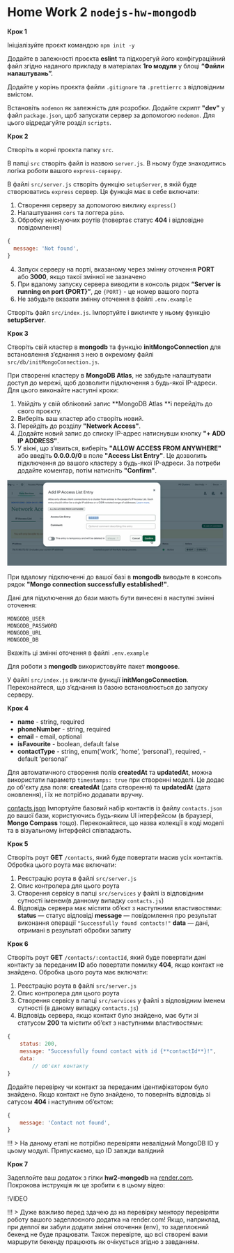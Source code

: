 # Home Work 2 `nodejs-hw-mongodb`

**Крок 1**

Ініціалізуйте проєкт командою `npm init -y`

Додайте в залежності проєкта **eslint** та підкорегуй його конфігураційний файл згідно наданого прикладу в матеріалах **1го модуля** у блоці **“Файли налаштувань”.**

Додайте у корінь проєкта файли `.gitignore` та `.prettierrc` з відповідним вмістом.

Встановіть `nodemon` як залежність для розробки. Додайте скрипт **"dev"** у файл `package.json`, щоб запускати сервер за допомогою `nodemon`. Для цього відредагуйте розділ `scripts`.

**Крок 2**

Створіть в корні проєкта папку `src`.

В папці `src` створіть файл із назвою `server.js`. В ньому буде знаходитись логіка роботи вашого `express-серверу`.

В файлі `src/server.js` створіть функцію `setupServer`, в якій буде створюватись `express` сервер. Ця функція має в себе включати:

1. Створення серверу за допомогою виклику `express()`
2. Налаштування `cors` та логгера `pino`.
3. Обробку неіснуючих роутів (повертає статус **404** і відповідне повідомлення)
```js
{
  message: 'Not found',
}
```
4. Запуск серверу на порті, вказаному через змінну оточення **PORT** або **3000**, якщо такої змінної не зазначено
5. При вдалому запуску сервера виводити в консоль рядок **“Server is running on port {PORT}”**, де `{PORT}` - це номер вашого порта
6. Не забудьте вказати змінну оточення в файлі `.env.example`

Створіть файл `src/index.js`. Імпортуйте і викличте у ньому функцію **setupServer**.


**Крок 3**

Створіть свій кластер в **mongodb** та функцію **initMongoConnection** для встановлення зʼєднання з нею в окремому файлі `src/db/initMongoConnection.js`.



При створенні кластеру в **MongoDB Atlas**, не забудьте налаштувати доступ до мережі, щоб дозволити підключення з будь-якої IP-адреси. Для цього виконайте наступні кроки:

1. Увійдіть у свій обліковий запис **MongoDB Atlas **і перейдіть до свого проєкту.
2. Виберіть ваш кластер або створіть новий.
3. Перейдіть до розділу **"Network Access"**.
4. Додайте новий запис до списку IP-адрес натиснувши кнопку **"+ ADD IP ADDRESS"**.
5. У вікні, що з’явиться, виберіть **"ALLOW ACCESS FROM ANYWHERE"** або введіть **0.0.0.0/0** в поле **"Access List Entry"**. Це дозволить підключення до вашого кластеру з будь-якої IP-адреси.
За потреби додайте коментар, потім натисніть **"Confirm"**.

![alt text](image.png)

При вдалому підключенні до вашої базі в **mongodb** виводьте в консоль рядок **"Mongo connection successfully established!"**.

Дані для підключення до бази мають бути винесені в наступні змінні оточення:
```.env
MONGODB_USER
MONGODB_PASSWORD
MONGODB_URL
MONGODB_DB
```
Вкажіть ці змінні оточення в файлі `.env.example`

Для роботи з **mongodb** використовуйте пакет **mongoose**.

У файлі `src/index.js` викличте функції **initMongoConnection**. Переконайтеся, що зʼєднання із базою встановлюється до запуску серверу.

**Крок 4**

- **name** - string, required
- **phoneNumber** - string, required
- **email** - email, optional
- **isFavourite** - boolean, default false
- **contactType** - string, enum(’work’, ‘home’, ‘personal’), required, - default ‘personal’

Для автоматичного створення полів **createdAt** та **updatedAt**, можна використати параметр `timestamps: true` при створенні моделі. Це додає до об'єкту два поля: **createdAt** (дата створення) та **updatedAt** (дата оновлення), і їх не потрібно додавати вручну.

[contacts.json](https://drive.google.com/file/d/1oTu7HLIViJ5-X4QjzEEOFJoDjbK5vk_J/view)
Імпортуйте базовий набір контактів із файлу `contacts.json` до вашої бази, користуючись будь-яким UI інтерфейсом (в браузері, **Mongo Compass** тощо). Переконайтеся, що назва колекції в коді моделі та в візуальному інтерфейсі співпадають.

**Крок 5**

Створіть роут **GET** `/contacts`, який буде повертати масив усіх контактів. Обробка цього роута має включати:

1. Реєстрацію роута в файлі `src/server.js`
2. Опис контролера для цього роута
3. Створення сервісу в папці `src/services` у файлі із відповідним сутності іменем(в данному випадку `contacts.js`)
4. Відповідь сервера має містити об’єкт з наступними властивостями:
**status** — статус відповіді
**message** — повідомлення про результат виконання операції `"Successfully found contacts!"`
**data** — дані, отримані в результаті обробки запиту

**Крок 6**

Створіть роут **GET** `/contacts/:contactId`, який буде повертати дані контакту за переданим **ID** або повертати помилку **404**, якщо контакт не знайдено. Обробка цього роута має включати:

1. Реєстрацію роута в файлі `src/server.js`
2. Опис контролера для цього роута
3. Створення сервісу в папці `src/services` у файлі з відповідним іменем сутності (в даному випадку `contacts.js`)
4. Відповідь сервера, якщо контакт було знайдено, має бути зі статусом **200** та містити об’єкт з наступними властивостями:

```js
{
	status: 200,
	message: "Successfully found contact with id {**contactId**}!",
	data:
		// об'єкт контакту
}
```
Додайте перевірку чи контакт за переданим ідентифікатором було знайдено. Якщо контакт не було знайдено, то поверніть відповідь зі сатусом **404** і наступним об’єктом:

```js
{
	message: 'Contact not found',
}
```

!!! > На даному етапі не потрібно перевіряти невалідний MongoDB ID у цьому модулі. Припускаємо, що ID завжди валідний

**Крок 7**

Задеплойте ваш додаток з гілки **hw2-mongodb** на [render.com](https://render.com/). Покрокова інструкція як це зробити є в цьому відео:

!VIDEO

!!! > Дуже важливо перед здачею дз на перевірку ментору перевіряти роботу вашого задеплоєного додатка на render.com! Якщо, наприклад, при деплої ви забули додати змінні оточення (env), то задеплоєний бекенд не буде працювати. Також перевірте, що всі створені вами маршрути бекенду працюють як очікується згідно з завданням.
